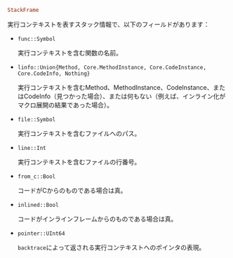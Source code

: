 ```julia
StackFrame
```

実行コンテキストを表すスタック情報で、以下のフィールドがあります：

  * `func::Symbol`

    実行コンテキストを含む関数の名前。
  * `linfo::Union{Method, Core.MethodInstance, Core.CodeInstance, Core.CodeInfo, Nothing}`

    実行コンテキストを含むMethod、MethodInstance、CodeInstance、またはCodeInfo（見つかった場合）、または何もない（例えば、インライン化がマクロ展開の結果であった場合）。
  * `file::Symbol`

    実行コンテキストを含むファイルへのパス。
  * `line::Int`

    実行コンテキストを含むファイルの行番号。
  * `from_c::Bool`

    コードがCからのものである場合は真。
  * `inlined::Bool`

    コードがインラインフレームからのものである場合は真。
  * `pointer::UInt64`

    `backtrace`によって返される実行コンテキストへのポインタの表現。
